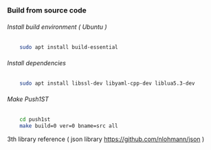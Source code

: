 
### Build from source code

###### Install build environment ( Ubuntu )

```bash
	sudo apt install build-essential
```

###### Install dependencies

```bash
	sudo apt install libssl-dev libyaml-cpp-dev liblua5.3-dev
```

###### Make Push1ST
```bash
	cd push1st
	make build=0 ver=0 bname=src all
```

3th library reference ( json library https://github.com/nlohmann/json )
